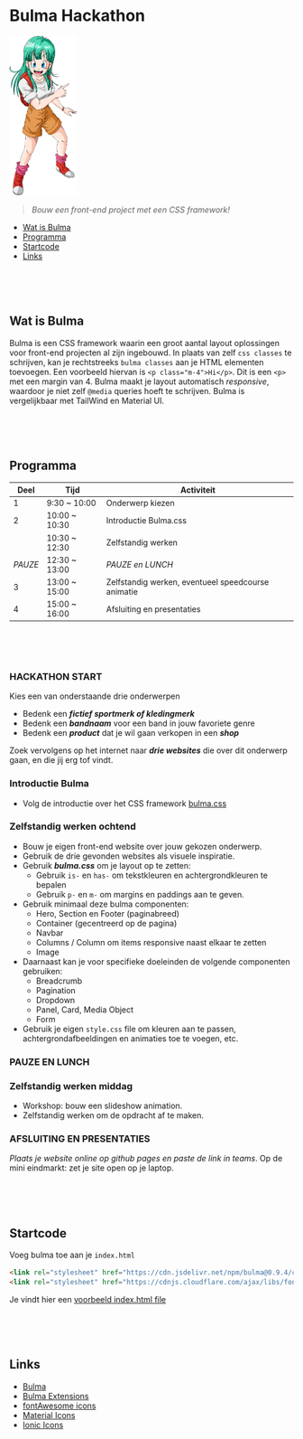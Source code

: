 # Bulma Hackathon

<img src="./images/bulma.webp" width="120"/>

> *Bouw een front-end project met een CSS framework!*

- [Wat is Bulma](#wat-is-bulma)
- [Programma](#programma)
- [Startcode](#startcode)
- [Links](#links)

<br><br><br>

## Wat is Bulma

Bulma is een CSS framework waarin een groot aantal layout oplossingen voor front-end projecten al zijn ingebouwd. In plaats van zelf `css classes` te schrijven, kan je rechtstreeks `bulma classes` aan je HTML elementen toevoegen. Een voorbeeld hiervan is `<p class="m-4">Hi</p>`. Dit is een `<p>` met een margin van 4. Bulma maakt je layout automatisch *responsive*, waardoor je niet zelf `@media` queries hoeft te schrijven. Bulma is vergelijkbaar met TailWind en Material UI. 

<br><br><br>

## Programma

|Deel   |Tijd   |Activiteit   |
|---|---|---|
|1  |9:30 ~ 10:00 | Onderwerp kiezen  |
|2  |10:00 ~ 10:30 | Introductie Bulma.css  |
|   |10:30 ~ 12:30 | Zelfstandig werken  |
|*PAUZE* |12:30 ~ 13:00 | *PAUZE en LUNCH*  |
|3  |13:00 ~ 15:00 | Zelfstandig werken, eventueel speedcourse animatie  |
|4  |15:00 ~ 16:00 | Afsluiting en presentaties |

<br><br><br>

### HACKATHON START

Kies een van onderstaande drie onderwerpen

- Bedenk een ***fictief sportmerk of kledingmerk***
- Bedenk een ***bandnaam*** voor een band in jouw favoriete genre
- Bedenk een ***product*** dat je wil gaan verkopen in een ***shop***

Zoek vervolgens op het internet naar ***drie websites*** die over dit onderwerp gaan, en die jij erg tof vindt.

### Introductie Bulma

- Volg de introductie over het CSS framework [bulma.css](https://bulma.io)

### Zelfstandig werken ochtend

- Bouw je eigen front-end website over jouw gekozen onderwerp. 
- Gebruik de drie gevonden websites als visuele inspiratie. 
- Gebruik ***bulma.css*** om je layout op te zetten:
    - Gebruik `is-` en `has-` om tekstkleuren en achtergrondkleuren te bepalen
    - Gebruik `p-` en `m-` om margins en paddings aan te geven. 
- Gebruik minimaal deze bulma componenten:
    - Hero, Section en Footer (paginabreed)
    - Container (gecentreerd op de pagina)
    - Navbar
    - Columns / Column om items responsive naast elkaar te zetten
    - Image
- Daarnaast kan je voor specifieke doeleinden de volgende componenten gebruiken:
    - Breadcrumb
    - Pagination
    - Dropdown
    - Panel, Card, Media Object
    - Form
- Gebruik je eigen `style.css` file om kleuren aan te passen, achtergrondafbeeldingen en animaties toe te voegen, etc. 

### PAUZE EN LUNCH

### Zelfstandig werken middag

- Workshop: bouw een slideshow animation.
- Zelfstandig werken om de opdracht af te maken.

### AFSLUITING EN PRESENTATIES

*Plaats je website online op github pages en paste de link in teams*. Op de mini eindmarkt: zet je site open op je laptop.

<br><br><br>

## Startcode

Voeg bulma toe aan je `index.html`
```html
<link rel="stylesheet" href="https://cdn.jsdelivr.net/npm/bulma@0.9.4/css/bulma.min.css">
<link rel="stylesheet" href="https://cdnjs.cloudflare.com/ajax/libs/font-awesome/6.4.2/css/all.min.css">
```
Je vindt hier een [voorbeeld index.html file](./index.html)



<br><br><br>

## Links

- [Bulma](https://bulma.io)
- [Bulma Extensions](https://bulma.io/extensions/)
- [fontAwesome icons](https://fontawesome.com/search?s=solid&f=classic&o=r) 
- [Material Icons](https://fonts.google.com/icons)
- [Ionic Icons](https://ionic.io/ionicons)

